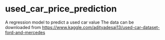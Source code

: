 # used_car_price_prediction
A regression model to predict  a used car value
The data can be downloaded from https://www.kaggle.com/adityadesai13/used-car-dataset-ford-and-mercedes
